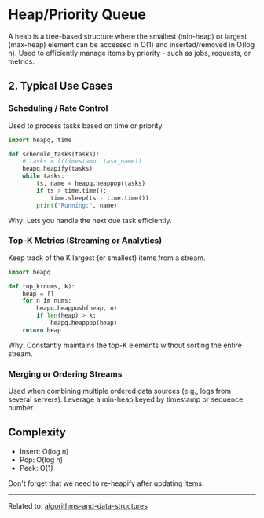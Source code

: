 # Heap/Priority Queue

A heap is a tree-based structure where the smallest (min-heap) or largest (max-heap) element can be accessed in O(1) and inserted/removed in O(log n).
Used to efficiently manage items by priority - such as jobs, requests, or metrics.

## 2. Typical Use Cases

### Scheduling / Rate Control

Used to process tasks based on time or priority.

```python
import heapq, time

def schedule_tasks(tasks):
    # tasks = [(timestamp, task_name)]
    heapq.heapify(tasks)
    while tasks:
        ts, name = heapq.heappop(tasks)
        if ts > time.time():
            time.sleep(ts - time.time())
        print("Running:", name)
```

Why: Lets you handle the next due task efficiently.

### Top-K Metrics (Streaming or Analytics)

Keep track of the K largest (or smallest) items from a stream.

```python
import heapq

def top_k(nums, k):
    heap = []
    for n in nums:
        heapq.heappush(heap, n)
        if len(heap) > k:
            heapq.heappop(heap)
    return heap
```

Why: Constantly maintains the top-K elements without sorting the entire stream.

### Merging or Ordering Streams

Used when combining multiple ordered data sources (e.g., logs from several servers).
Leverage a min-heap keyed by timestamp or sequence number.

## Complexity

* Insert: O(log n)
* Pop: O(log n)
* Peek: O(1)

Don't forget that we need to re-heapify after updating items.

<hr>

Related to: [algorithms-and-data-structures](algorithms-and-data-structures)
